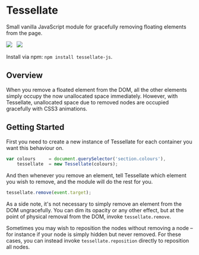 Tessellate
==========

Small vanilla JavaScript module for gracefully removing floating elements from the page.

<img src="https://travis-ci.org/Wildhoney/Tessellate.png?branch=master" />
&nbsp;
<img src="https://badge.fury.io/js/tessellate-js.png" />

Install via npm: `npm install tessellate-js`.

Overview
----------

When you remove a floated element from the DOM, all the other elements simply occupy the now unallocated space immediately. However, with Tessellate, unallocated space due to removed nodes are occupied gracefully with CSS3 animations.

Getting Started
----------

First you need to create a new instance of Tessellate for each container you want this behaviour on.

```javascript
var colours     = document.querySelector('section.colours'),
    tessellate  = new Tessellate(colours);
```

And then whenever you remove an element, tell Tessellate which element you wish to remove, and the module will do the rest for you.

```javascript
tessellate.remove(event.target);
```

As a side note, it's not necessary to simply remove an element from the DOM ungracefully. You can dim its opacity or any other effect, but at the point of physical removal from the DOM, invoke `tessellate.remove`.

Sometimes you may wish to reposition the nodes without removing a node &ndash; for instance if your node is simply hidden but never removed. For these cases, you can instead invoke `tessellate.reposition` directly to reposition all nodes.